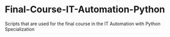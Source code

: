 # Final-Course-IT-Automation-Python
Scripts that are used for the final course in the IT Automation with Python Specialization
